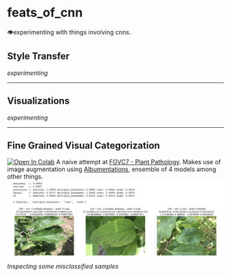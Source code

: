 # feats_of_cnn
👁experimenting with things involving cnns.

## Style Transfer   
*experimenting*

---

## Visualizations   
*experimenting*

---

## Fine Grained Visual Categorization
[![Open In Colab](https://colab.research.google.com/assets/colab-badge.svg)](https://colab.research.google.com/drive/1I9XJqaf2tgUB8v52DfOC9AKiilPDHoJQ?usp=sharing)
A naive attempt at [FGVC7 - Plant Pathology](https://www.kaggle.com/c/plant-pathology-2020-fgvc7).
Makes use of image augmentation using [Albumentations](https://github.com/albumentations-team/albumentations), ensemble of 4 models among other things.
![Misclassified](ss/fgvc.png)
*Inspecting some misclassified samples*